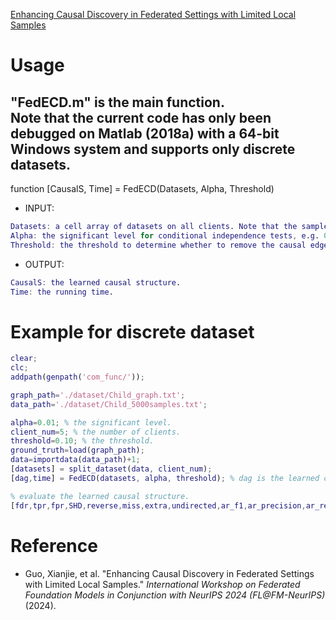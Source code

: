 [Enhancing Causal Discovery in Federated Settings with Limited Local Samples](https://openreview.net/forum?id=Js64okXDUE) <br>

# Usage
"FedECD.m" is the main function. <br>
Note that the current code has only been debugged on Matlab (2018a) with a 64-bit Windows system and supports only discrete datasets.<br>
----------------------------------------------
function [CausalS, Time] = FedECD(Datasets, Alpha, Threshold) <br>
* INPUT: <br>
```Matlab
Datasets: a cell array of datasets on all clients. Note that the sample size can be different for each dataset but the feature dimensions must be the same.
Alpha: the significant level for conditional independence tests, e.g. 0.01 or 0.05.
Threshold: the threshold to determine whether to remove the causal edge in the weighted skeleton.
```
* OUTPUT: <br>
```Matlab
CausalS: the learned causal structure.
Time: the running time.
```

# Example for discrete dataset
```Matlab
clear;
clc;
addpath(genpath('com_func/'));

graph_path='./dataset/Child_graph.txt';
data_path='./dataset/Child_5000samples.txt';

alpha=0.01; % the significant level.
client_num=5; % the number of clients.
threshold=0.10; % the threshold.
ground_truth=load(graph_path);
data=importdata(data_path)+1;
[datasets] = split_dataset(data, client_num);
[dag,time] = FedECD(datasets, alpha, threshold); % dag is the learned causal structure.

% evaluate the learned causal structure.
[fdr,tpr,fpr,SHD,reverse,miss,extra,undirected,ar_f1,ar_precision,ar_recall]=eva_DAG(ground_truth,dag); 
```

# Reference
* Guo, Xianjie, et al. "Enhancing Causal Discovery in Federated Settings with Limited Local Samples." *International Workshop on Federated Foundation Models in Conjunction with NeurIPS 2024 (FL@FM-NeurIPS)* (2024).
